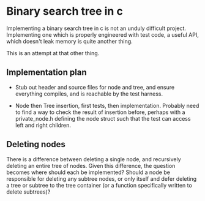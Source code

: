 # Binary search tree in c

Implementing a binary search tree in c is not an unduly
difficult project. Implementing one which is properly
engineered with test code, a useful API, which doesn't
leak memory is quite another thing.

This is an attempt at that other thing.


## Implementation plan

* Stub out header and source files for node and tree, and
ensure everything compiles, and is reachable by the test harness.

* Node then Tree insertion, first tests, then implementation. Probably
need to find a way to check the result of insertion before, perhaps
with a private_node.h defining the node struct such that the test
can access left and right children.


## Deleting nodes

There is a difference between deleting a single node, and recursively
deleting an entire tree of nodes. Given this difference, the question
becomes where should each be implemented? Should a node be responsible
for deleting any subtree nodes, or only itself and defer deleting
a tree or subtree to the tree container (or a function specifically
written to delete subtrees)?
